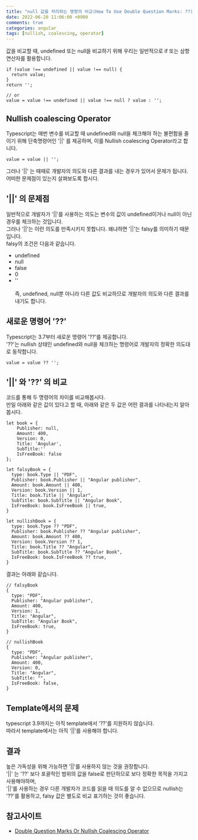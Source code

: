 ```yaml
---
title: "null 값을 처리하는 명령의 비교(How To Use Double Question Marks: ??)"
date: 2022-06-20 11:06:00 +0900
comments: true
categories: angular
tags: [nullish, coalescing, operator]
---
```


값을 비교할 때, undefined 또는 null을 비교하기 위해 우리는 일반적으로 if 또는 삼항연산자를 활용합니다.<br/>
```tsx
if (value !== undefined || value !== null) {
  return value;
}
return '';

// or
value = value !== undefined || value !== null ? value : '';
```

## Nullish coalescing Operator
Typescript는 매번 변수를 비교할 때 undefined와 null을 체크해야 하는 불편함을 줄이기 위해 단축명령어인 '\|\|' 를 제공하며, 이를 Nullish coalescing Operator라고 합니다.

```tsx
value = value || '';
```

그러나 '\|\|' 는 때때로 개발자의 의도와 다른 결과를 내는 경우가 있어서 문제가 됩니다. 어떠한 문제점이 있는지 살펴보도록 합시다.

## '\|\|' 의 문제점
일반적으로 개발자가 '\|\|'를 사용하는 의도는 변수의 값이 undefined이거나 null이 아닌 경우를 체크하는 것입니다. <br/>
그러나 '\|\|'는 이런 의도를 만족시키지 못합니다. 왜냐하면 '\|\|'는 falsy를 의미하기 때문입니다. <br/>
falsy의 조건은 다음과 같습니다.<br/>
- undefined
- null
- false
- 0
- ''
<br/><br/>
즉, undefined, null뿐 아니라 다른 값도 비교하므로 개발자의 의도와 다른 결과를 내기도 합니다.

## 새로운 명령어 '??'
Typescript는 3.7부터 새로운 명령어 '??'를 제공합니다.<br/>
'??'는 nullish 상태인 undefined와 null을 체크하는 명령어로 개발자의 정확한 의도대로 동작합니다.<br/>

```tsx
value = value ?? '';
```

## '\|\|' 와 '??' 의 비교
코드를 통해 두 명령어의 차이를 비교해봅시다.<br/>
만일 아래와 같은 값이 있다고 할 때, 아래와 같은 두 값은 어떤 결과를 나타내는지 알아봅시다.<br/>

```tsx
let book = {
	Publisher: null,
	Amount: 400,
	Version: 0,
	Title: 'Angular',
	SubTitle:''
	IsFreeBook: false
};

let falsyBook = {
  type: book.Type || "PDF",
  Publisher: book.Publisher || "Angular publisher",
  Amount: book.Amount || 400,
  Version: book.Version || 1,
  Title: book.Title || "Angular",
  SubTitle: book.SubTitle || "Angular Book",
  IsFreeBook: book.IsFreeBook || true,
}

let nullishBook = {
  type: book.Type ?? "PDF",
  Publisher: book.Publisher ?? "Angular publisher",
  Amount: book.Amount ?? 400,
  Version: book.Version ?? 1,
  Title: book.Title ?? "Angular",
  SubTitle: book.SubTitle ?? "Angular Book",
  IsFreeBook: book.IsFreeBook ?? true,
}
```

결과는 아래와 같습니다.
```tsx
// falsyBook
{
  type: "PDF",
  Publisher: "Angular publisher",
  Amount: 400,
  Version: 1,
  Title: "Angular",
  SubTitle: "Angular Book",
  IsFreeBook: true,
}

// nullishBook
{
  type: "PDF",
  Publisher: "Angular publisher",
  Amount: 400,
  Version: 0,
  Title: "Angular",
  SubTitle: "",
  IsFreeBook: false,
}
```

## Template에서의 문제
typescript 3.9까지는 아직 template에서 '??'를 지원하지 않습니다. <br/>
따라서 template에서는 아직 '\|\|'를 사용해야 합니다.<br/>


## 결과
높은 가독성을 위해 가능하면 '\|\|'를 사용하지 않는 것을 권장합니다.<br/>
'\|\|' 는 '??' 보다 포괄적인 범위의 값을 false로 판단하므로 보다 정확한 목적을 가지고 사용해야하며,<br/>
'\|\|'를 사용하는 경우 다른 개발자가 코드를 읽을 때 의도를 알 수 없으므로 nullish는 '??'를 활용하고, falsy 값은 별도로 비교 표기하는 것이 좋습니다.<br/>


## 참고사이트
- [Double Question Marks Or Nullish Coalescing Operator](https://www.angularjswiki.com/angular/double-question-marks-or-nullish-coalescing-operator-in-angular-typescript/)